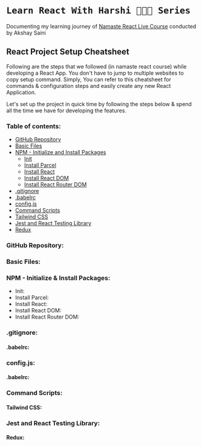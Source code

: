 # `Learn React With Harshi 👩🏻‍💻 Series`
   Documenting my learning journey of [Namaste React Live Course](https://learn.namastedev.com/) conducted by Akshay Saini


## React Project Setup Cheatsheet
Following are the steps that we followed (in namaste react course) while developing a React App. You don't have to jump to multiple websites to copy setup command. Simply, You can refer to this cheatsheet for commands & configuration steps and easily create any new React Application. 

Let's set up the project in quick time by following the steps below & spend all the time we have for developing the features. 

### Table of contents:
- [GitHub Repository](#github-repository)
- [Basic Files](#basic-files)
- [NPM - Initialize and Install Packages](#npm-initialize-and-install-packages)
    - [Init](#init)
    - [Install Parcel](#install-parcel)
    - [Install React](#install-react)
    - [Install React DOM](#install-react-dom)
    - [Install React Router DOM](#install-react-router-dom)
- [.gitignore](#gitignore)
- [.babelrc](#babelrc)
- [config.js](#config.js)
- [Command Scripts](#command-scripts)
- [Tailwind CSS](#tailwind-css)
- [Jest and React Testing Library](#jest-and-react-testing-library)
- [Redux](#redux)
 
    
### GitHub Repository:

### Basic Files:

### NPM - Initialize & Install Packages:
- Init:
- Install Parcel:
- Install React:
- Install React DOM:
- Install React Router DOM:

### .gitignore:

#### .babelrc:


### config.js:

#### .babelrc:

### Command Scripts:

#### Tailwind CSS:



### Jest and React Testing Library:
#### Redux:
